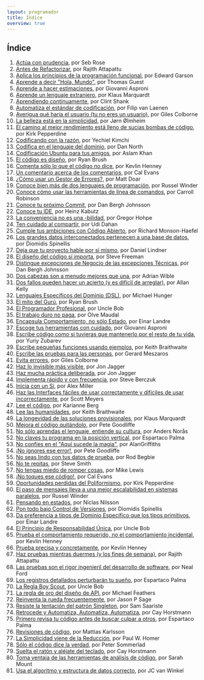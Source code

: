 ```yaml
---
layout: programador
title: Índice
overview: true
---
```


## Índice

1. [Actúa con prudencia](actua-con-prudencia.html), por Seb Rose
2. [Antes de Refactorizar](antes-de-refactorizar.html), por Rajith Attapattu
3. [Aplica los principios de la programación funcional](aplica-programacion-funcional.html), por Edward Garson
4. [Aprende a decir "Hola, Mundo"](aprende-decir-hola-mundo.html), por Thomas Guest
5. [Aprende a hacer estimaciones](aprende-estimaciones.html), por Giovanni Asproni
6. [Aprende un lenguaje extranjero](aprende-lenguaje-extranjero.html), por Klaus Marquardt
7. [Aprendiendo continuamente](aprendiendo-continuamente.html), por Clint Shank
8. [Automatiza el estándar de codificación](automatiza-estandar-codificacion.html), por Filip van Laenen
9. [Averigua qué haría el usuario (tu no eres un usuario)](averigua-que-haria-usuario.html), por Giles Colborne
10. [La belleza está en la simplicidad](belleza-simplicidad.html), por Jørn Ølmheim
11. [El camino al mejor rendimiento está lleno de sucias bombas de código](camino-al-rendimiento-bombas-codigo.html), por Kirk Pepperdine
12. [Codificando con la razón](codifica-con-la-razon.html), por Yechiel Kimchi
13. [Codifica en el lenguaje del dominio](codifica-en-lenguaje-del-dominio.html), por Dan North
14. [Codificación Ubuntu para tus amigos](codificacion-ubuntu.html), por Aslam Khan
15. [El código es diseño](codigo-es-disenno.html), por Ryan Brush
16. [Comenta sólo lo que el código no dice](comenta-codigo-no-dice.html), por Kevlin Henney
17. [Un comentario acerca de los comentarios](comentario-acerca-de-comentarios.html), por Cal Evans
18. [¿Cómo usar un Gestor de Errores?](como-usar-bug-tracker.html), por Matt Doar
19. [Conoce bien más de dos lenguajes de programación](conoce-bien-dos-lenguajes.html), por Russel Winder
20. [Conoce cómo usar las herramientas de línea de comandos](conoce-como-usar-linea-comando.html), por Carroll Robinson
21. [Conoce tu próximo Commit](conoce-proximo-commit.html), por Dan Bergh Johnsson
22. [Conoce tu IDE](conoce-tu-ide.html), por Heinz Kabutz
23. [La conveniencia no es una -bilidad](conveniencia.html), por Gregor Hohpe
24. [Ten cuidado al compartir](cuidado-al-compartir.html), por Udi Dahan
25. [Cumple tus ambiciones con Código Abierto](cumple-ambiciones-con-codigo-abierto.html), por Richard Monson-Haefel
26. [Los grandes datos interconectados pertenecen a una base de datos](datos-interconectados-pertenecen-base-de-datos.html), por Diomidis Spinellis
27. [Deja que tu proyecto hable por sí mismo](deja-proyecto-hable-por-si-mismo.html), por Daniel Lindner
28. [El diseño del código sí importa](diseno-en-codigo-importa.html), por Steve Freeman
29. [Distingue excepciones de Negocio de las excepciones Técnicas](distingue-excepciones-negocio-tecnicas.html), por Dan Bergh Johnsson
30. [Dos cabezas son a menudo mejores que una](dos-cabezas-mejor-una.html), por Adrian Wible
31. [Dos fallos pueden hacer un acierto (y es difícil de arreglar)](dos-fallos-pueden-hacer-acierto.html), por Allan Kelly
32. [Lenguajes Específicos del Dominio (DSL)](dsl.html), por Michael Hunger
33. [El mito del Gurú](el-mito-del-guru.html), por Ryan Brush
34. [El Programador Profesional](el-programador-profesional.html), por Uncle Bob
35. [El trabajo duro no paga](el-trabajo-duro-no-paga.html), por Olve Maudal
36. [Encapsula Comportamiento, no sólo Estado](encapsula-comportamiento.html), por Einar Landre
37. [Escoge tus herramientas con cuidado](escoge-herramientas-con-cuidado.html), por Giovanni Asproni
38. [Escribe código como si tuvieras que mantenerlo por el resto de tu vida](escribe-codigo-mantenerlo-por-vida.html), por Yuriy Zubarev
39. [Escribe pequeñas funciones usando ejemplos](escribe-funciones-con-ejemplos.html), por Keith Braithwaite
40. [Escribe las pruebas para las personas](escribe-pruebas-para-personas.html), por Gerard Meszaros
41. [Evita errores](evita-errores.html), por Giles Colborne
42. [Haz lo invisible más visible](haz-lo-invisible-mas-visible.html), por Jon Jagger
43. [Haz mucha práctica deliberada](haz-mucha-practica-deliberada.html), por Jon Jagger
44. [Implementa rápido y con frecuencia](implementa-rapido-y-con-frecuencia.html), por Steve Berczuk
45. [Inicia con un Sí](inicia-con-un-si.html), por Alex Miller
46. [Haz las Interfaces fáciles de usar correctamente y difíciles de usar incorrectamente](interfaces-faciles-usar.html), por Scott Meyers
47. [Lee el código](lee-el-codigo.html), por Karianne Berg
48. [Lee las humanidades](lee-humanidades.html), por Keith Braithwaite
49. [La longevidad de las soluciones provisionales](longevidad-soluciones-provisionales.html), por Klaus Marquardt
50. [Mejora el código quitándolo](mejora-codigo-quitandolo.html), por Pete Goodliffe
51. [No sólo aprendas el lenguaje, entiende su cultura](no-aprendas-lenguaje-entiende-su-cultura.html), por Anders Norås
52. [No claves tu programa en la posición vertical](no-claves-programa.html), por Espartaco Palma
53. [No confíes en el "Aquí sucede la magia"](no-confies-magia.html), por AlanGriffiths
54. [¡No ignores ese error!](no-ignores-error.html), por Pete Goodliffe
55. [No seas lindo con tus datos de prueba](no-seas-lindo-pruebas.html), por Rod Begbie
56. [No te repitas](no-te-repitas.html), por Steve Smith
57. [No tengas miedo de romper cosas](no-tengas-miedo-de-romper-cosas.html), por Mike Lewis
58. [¡No toques ese código!](no-toques-ese-codigo.html), por Cal Evans
59. [Oportunidades perdidas del Poliformismo](oportunidades-perdidas-polimorfismo.html), por Kirk Pepperdine
60. [El paso de mensajes lleva a una mejor escalabilidad en sistemas paralelos](paso-mensajes-mejor-escalabilidad.html), por Russel Winder
61. [Pensando en estados](pensando-en-estados.html), por Niclas Nilsson
62. [Pon todo bajo Control de Versiones](pon-todo-bajo-control-de-versiones.html), por Diomidis Spinellis
63. [Da preferencia a tipos de Dominio Específico que los tipos primitivos](preferencia-tipos-dominio-especifico.html), por Einar Landre
64. [El Principio de Responsabilidad Única](principio-responsabilidad-unica.html), por Uncle Bob
65. [Prueba el comportamiento requerido, no el comportamiento incidental](prueba-comportamiento-requerido-no-incidental.html), por Kevlin Henney
66. [Prueba precisa y concretamente](prueba-precisa-concretamente.html), por Kevlin Henney
67. [Haz pruebas mientras duermes (y los fines de semana)](pruebas-fin-de-semana.html), por Rajith Attapattu
68. [Las pruebas son el rigor ingenieril del desarrollo de software](pruebas-son-rigor-ingenieril.html), por Neal Ford
69. [Los registros detallados perturbarán tu sueño](registros-detallados-quitaran-sueno.html), por Espartaco Palma
70. [La Regla Boy Scout](regla-boy-scout.html), por Uncle Bob
71. [La regla de oro del diseño de API](regla-oro-api.html), por Michael Feathers
72. [Reinventa la rueda frecuentemente](reinventa-rueda-frecuentemente.html), por Jason P Sage
73. [Resiste la tentación del patrón Singleton](resiste-tentacion-singleton.html), por Sam Saariste
74. [Retrocede y Automatiza, Automatiza, Automatiza](retrocede-automatiza.html), por Cay Horstmann
75. [Primero revisa tu código antes de buscar culpar a otros](revisa-tu-codigo.html), por Espartaco Palma
76. [Revisiones de código](revisiones-codigo.html), por Mattias Karlsson
77. [La Simplicidad viene de la Reducción](simplicidad-reduccion.html), por Paul W. Homer
78. [Sólo el código dice la verdad](solo-codigo-dice-verdad.html), por Peter Sommerlad
79. [Suelta el ratón y aléjate del teclado](suelta-raton-alejate-teclado.html), por Cay Horstmann
80. [Toma ventaja de las herramientas de análisis de código](toma-ventaja-analisis-codigo.html), por Sarah Mount
81. [Usa el algoritmo y estructura de datos correcto](usa-algoritmo-estructura-de-datos-correcto.html), por JC van Winkel
